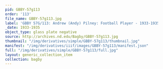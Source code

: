 ```yaml
---
pid: GBBY-57g113
order: '113'
file_name: GBBY-57g113.jpg
label: 'GBBY 57G/113: Andrew (Andy) Pilney: Football Player - 1933-1935'
_date: 1933-1935
object_type: glass plate negative
source: http://archives.nd.edu/Bagby/GBBY-57g113.jpg
thumbnail: "/img/derivatives/simple/GBBY-57g113/thumbnail.jpg"
manifest: "/img/derivatives/iiif/images/GBBY-57g113/manifest.json"
full: "/img/derivatives/simple/GBBY-57g113/full.jpg"
layout: generic_collection_item
collection: bagby
---
```

